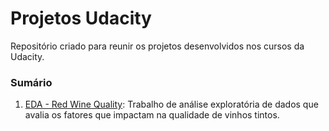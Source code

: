 # Projetos Udacity
Repositório criado para reunir os projetos desenvolvidos nos cursos da Udacity.


### Sumário
1. [EDA - Red Wine Quality](https://github.com/LeonardoBF/Udacity-Projects/tree/master/EDA%20-%20Red%20Wine%20Quality): Trabalho de análise exploratória de dados que avalia os fatores que impactam na qualidade de vinhos tintos.

